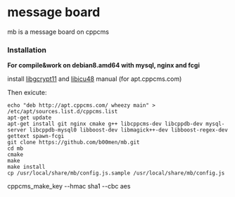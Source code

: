# message board
mb is a message board on cppcms

### Installation

**For compile&work on debian8.amd64 with mysql, nginx and fcgi**

install [libgcrypt11](https://packages.debian.org/wheezy/libgcrypt11) and [libicu48](https://packages.debian.org/wheezy/libicu48>) manual (for apt.cppcms.com)

Then exicute:

    echo "deb http://apt.cppcms.com/ wheezy main" > /etc/apt/sources.list.d/cppcms.list
    apt-get update
    apt-get install git nginx cmake g++ libcppcms-dev libcppdb-dev mysql-server libcppdb-mysql0 libboost-dev libmagick++-dev libboost-regex-dev gettext spawn-fcgi
    git clone https://github.com/b00men/mb.git
    cd mb
    cmake
    make
    make install
    cp /usr/local/share/mb/config.js.sample /usr/local/share/mb/config.js

cppcms_make_key --hmac sha1 --cbc aes
